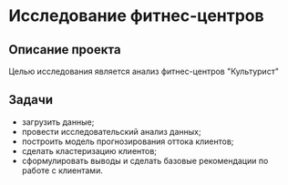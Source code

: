 # Исследование фитнес-центров

## Описание проекта
Целью исследования является анализ фитнес-центров "Культурист"

## Задачи
- загрузить данные;
- провести исследовательский анализ данных;
- построить модель прогнозирования оттока клиентов;
- cделать кластеризацию клиентов;
- сформулировать выводы и сделать базовые рекомендации по работе с клиентами.
